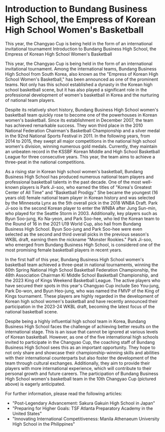 # Introduction to Bundang Business High School, the Empress of Korean High School Women's Basketball

This year, the Changyao Cup is being held in the form of an international invitational tournament 
 Introduction to Bundang Business High School, the Empress of Korean High School Women's Basketball

This year, the Changyao Cup is being held in the form of an international invitational tournament. Among the international teams, Bundang Business High School from South Korea, also known as the "Empress of Korean High School Women's Basketball," has been announced as one of the prominent teams. Not only has this school established a dynasty in the Korean high school basketball scene, but it has also played a significant role in the professional development of women's basketball in Korea and the nurturing of national team players.

Despite its relatively short history, Bundang Business High School women's basketball team quickly rose to become one of the powerhouses in Korean women's basketball. Since its establishment in December 2007, the team has achieved remarkable success. They won third place in the 2010 National Federation Chairman's Basketball Championship and a silver medal in the 92nd National Sports Festival in 2011. In the following years, from 2014 to 2015, they swept all major competitions in the national high school women's division, winning numerous gold medals. Currently, they maintain an unbeaten record in the KSSBF Korean Middle and High School Basketball League for three consecutive years. This year, the team aims to achieve a three-peat in the national competitions.

As a rising star in Korean high school women's basketball, Bundang Business High School has produced numerous national team players and professional basketball talents in the past decade. One of the most well-known players is Park Ji-soo, who earned the titles of "Korea's Greatest Center of All Time" and "Basketball Prodigy." She became the youngest (16 years old) female national team player in Korean history and was selected by the Minnesota Lynx as the 5th overall pick in the 2018 WNBA Draft. Park Ji-soo is the second Korean player to enter the WNBA after Jung Sun-min, who played for the Seattle Storm in 2003. Additionally, key players such as Byun Soo-jung, Ko Na-yeon, and Park Soo-hee, who led the Korean team to the Round of 16 in the 2021 U19 World Cup, also hail from Bundang Business High School. Byun Soo-jung and Park Soo-hee were even selected as the second and third overall picks in the previous season's WKBL draft, earning them the nickname "Monster Rookies." Park Ji-soo, who emerged from Bundang Business High School, is considered one of the most promising female basketball players in recent years.

In the first half of this year, Bundang Business High School women's basketball team achieved a three-peat in national tournaments, winning the 60th Spring National High School Basketball Federation Championship, the 48th Association Chairman Ki Middle School Basketball Championship, and the 2023 King of Kings Weekend Basketball League. The active players who have secured their spots in this year's Changyao Cup include Seo You-jung, Park Do-won, and Byun Heo-jung, who was named the FMVP of the King of Kings tournament. These players are highly regarded in the development of Korean high school women's basketball and have recently announced their participation in the 2023-24 WKBL draft, becoming the latest focus of the national basketball scene.

Despite being a highly influential high school team in Korea, Bundang Business High School faces the challenge of achieving better results on the international stage. This is an issue that cannot be ignored at various levels of Korean basketball. However, as one of the five international high schools invited to participate in the Changyao Cup, the coaching staff of Bundang Business High School sees this as an important opportunity. They hope to not only share and showcase their championship-winning skills and abilities with their international counterparts but also foster the development of the team through cultural exchanges. Additionally, they aim to provide their players with more international experience, which will contribute to their personal growth and future careers. The participation of Bundang Business High School women's basketball team in the 10th Changyao Cup (pictured above) is eagerly anticipated.

For further information, please read the following articles:
- "Post-Legendary Advancement: Sakura Gakuin High School in Japan" 
- "Preparing for Higher Goals: TSF Atlanta Preparatory Academy in the United States"
- "Innovating International Competitiveness: Manila Athenaeum University High School in the Philippines"